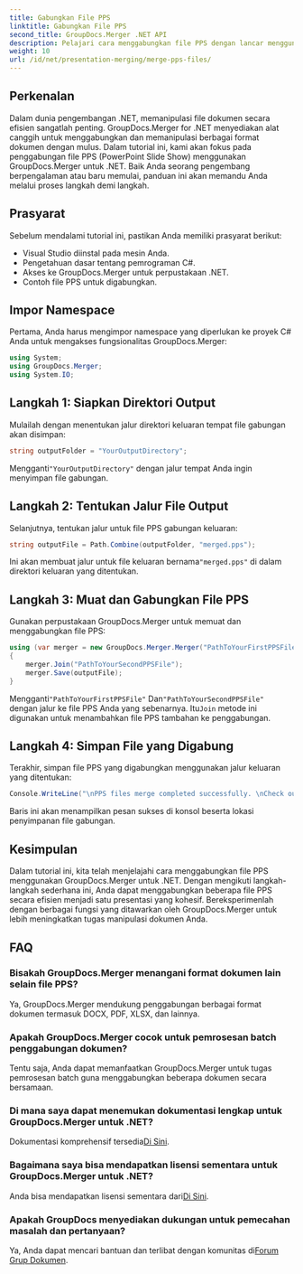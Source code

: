 ```yaml
---
title: Gabungkan File PPS
linktitle: Gabungkan File PPS
second_title: GroupDocs.Merger .NET API
description: Pelajari cara menggabungkan file PPS dengan lancar menggunakan GroupDocs.Merger untuk .NET. Panduan langkah demi langkah dengan contoh kode. Tingkatkan keterampilan manipulasi dokumen Anda.
weight: 10
url: /id/net/presentation-merging/merge-pps-files/
---
```

## Perkenalan
Dalam dunia pengembangan .NET, memanipulasi file dokumen secara efisien sangatlah penting. GroupDocs.Merger for .NET menyediakan alat canggih untuk menggabungkan dan memanipulasi berbagai format dokumen dengan mulus. Dalam tutorial ini, kami akan fokus pada penggabungan file PPS (PowerPoint Slide Show) menggunakan GroupDocs.Merger untuk .NET. Baik Anda seorang pengembang berpengalaman atau baru memulai, panduan ini akan memandu Anda melalui proses langkah demi langkah.
## Prasyarat
Sebelum mendalami tutorial ini, pastikan Anda memiliki prasyarat berikut:
- Visual Studio diinstal pada mesin Anda.
- Pengetahuan dasar tentang pemrograman C#.
- Akses ke GroupDocs.Merger untuk perpustakaan .NET.
- Contoh file PPS untuk digabungkan.

## Impor Namespace
Pertama, Anda harus mengimpor namespace yang diperlukan ke proyek C# Anda untuk mengakses fungsionalitas GroupDocs.Merger:
```csharp
using System; 
using GroupDocs.Merger;
using System.IO;
```
## Langkah 1: Siapkan Direktori Output
Mulailah dengan menentukan jalur direktori keluaran tempat file gabungan akan disimpan:
```csharp
string outputFolder = "YourOutputDirectory";
```
 Mengganti`"YourOutputDirectory"` dengan jalur tempat Anda ingin menyimpan file gabungan.
## Langkah 2: Tentukan Jalur File Output
Selanjutnya, tentukan jalur untuk file PPS gabungan keluaran:
```csharp
string outputFile = Path.Combine(outputFolder, "merged.pps");
```
 Ini akan membuat jalur untuk file keluaran bernama`"merged.pps"` di dalam direktori keluaran yang ditentukan.
## Langkah 3: Muat dan Gabungkan File PPS
Gunakan perpustakaan GroupDocs.Merger untuk memuat dan menggabungkan file PPS:
```csharp
using (var merger = new GroupDocs.Merger.Merger("PathToYourFirstPPSFile"))
{
    merger.Join("PathToYourSecondPPSFile");
    merger.Save(outputFile);
}
```
 Mengganti`"PathToYourFirstPPSFile"` Dan`"PathToYourSecondPPSFile"` dengan jalur ke file PPS Anda yang sebenarnya. Itu`Join` metode ini digunakan untuk menambahkan file PPS tambahan ke penggabungan.
## Langkah 4: Simpan File yang Digabung
Terakhir, simpan file PPS yang digabungkan menggunakan jalur keluaran yang ditentukan:
```csharp
Console.WriteLine("\nPPS files merge completed successfully. \nCheck output in {0}", outputFolder);
```
Baris ini akan menampilkan pesan sukses di konsol beserta lokasi penyimpanan file gabungan.

## Kesimpulan
Dalam tutorial ini, kita telah menjelajahi cara menggabungkan file PPS menggunakan GroupDocs.Merger untuk .NET. Dengan mengikuti langkah-langkah sederhana ini, Anda dapat menggabungkan beberapa file PPS secara efisien menjadi satu presentasi yang kohesif. Bereksperimenlah dengan berbagai fungsi yang ditawarkan oleh GroupDocs.Merger untuk lebih meningkatkan tugas manipulasi dokumen Anda.

## FAQ
### Bisakah GroupDocs.Merger menangani format dokumen lain selain file PPS?
Ya, GroupDocs.Merger mendukung penggabungan berbagai format dokumen termasuk DOCX, PDF, XLSX, dan lainnya.
### Apakah GroupDocs.Merger cocok untuk pemrosesan batch penggabungan dokumen?
Tentu saja, Anda dapat memanfaatkan GroupDocs.Merger untuk tugas pemrosesan batch guna menggabungkan beberapa dokumen secara bersamaan.
### Di mana saya dapat menemukan dokumentasi lengkap untuk GroupDocs.Merger untuk .NET?
 Dokumentasi komprehensif tersedia[Di Sini](https://tutorials.groupdocs.com/merger/net/).
### Bagaimana saya bisa mendapatkan lisensi sementara untuk GroupDocs.Merger untuk .NET?
 Anda bisa mendapatkan lisensi sementara dari[Di Sini](https://purchase.groupdocs.com/temporary-license/).
### Apakah GroupDocs menyediakan dukungan untuk pemecahan masalah dan pertanyaan?
Ya, Anda dapat mencari bantuan dan terlibat dengan komunitas di[Forum Grup Dokumen](https://forum.groupdocs.com/c/merger/32).